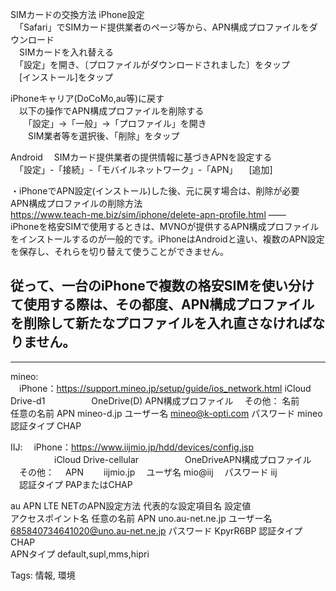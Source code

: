 SIMカードの交換方法 iPhone設定  
　「Safari」でSIMカード提供業者のページ等から、APN構成プロファイルをダウンロード  
　SIMカードを入れ替える  
　「設定」を開き、〔プロファイルがダウンロードされました〕をタップ  
　[インストール]をタップ  

iPhoneキャリア(DoCoMo,au等)に戻す  
　以下の操作でAPN構成プロファイルを削除する  
　　「設定」→「一般」→「プロファイル」を開き  
　　SIM業者等を選択後、「削除」をタップ  

Android 　SIMカード提供業者の提供情報に基づきAPNを設定する  
　「設定」-「接続」-「モバイルネットワーク」-「APN」 　[追加]  

・iPhoneでAPN設定(インストール)した後、元に戻す場合は、削除が必要  
APN構成プロファイルの削除方法  
https://www.teach-me.biz/sim/iphone/delete-apn-profile.html ——  
iPhoneを格安SIMで使用するときは、MVNOが提供するAPN構成プロファイルをインストールするのが一般的です。iPhoneはAndroidと違い、複数のAPN設定を保存し、それらを切り替えて使うことができません。  

## 従って、一台のiPhoneで複数の格安SIMを使い分けて使用する際は、その都度、APN構成プロファイルを削除して新たなプロファイルを入れ直さなければなりません。

---

mineo:  
　iPhone：https://support.mineo.jp/setup/guide/ios_network.html iCloud  
Drive-d1 　　　　　OneDrive(D) APN構成プロファイル 　その他： 名前  
任意の名前 APN mineo-d.jp ユーザー名 mineo@k-opti.com パスワード mineo  
認証タイプ CHAP  

IIJ: 　iPhone：https://www.iijmio.jp/hdd/devices/config.jsp  
　　　　　iCloud Drive-cellular 　　　　　OneDriveAPN構成プロファイル  
　その他： 　APN 　　iijmio.jp 　ユーザ名 mio@iij 　パスワード iij  
　認証タイプ PAPまたはCHAP  

au APN LTE NETのAPN設定方法 代表的な設定項目名 設定値  
アクセスポイント名 任意の名前 APN uno.au-net.ne.jp ユーザー名  
685840734641020@uno.au-net.ne.jp パスワード KpyrR6BP 認証タイプ CHAP  
APNタイプ default,supl,mms,hipri  

Tags: 情報, 環境